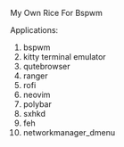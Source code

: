 My Own Rice For Bspwm<br />

Applications:<br />

1. bspwm<br />
2. kitty terminal emulator<br />
3. qutebrowser<br />
4. ranger<br />
5. rofi<br />
6. neovim<br />
7. polybar<br />
8. sxhkd<br />
9. feh<br />
10. networkmanager_dmenu
